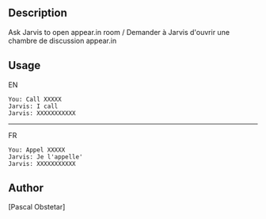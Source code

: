<!---
IMPORTANT
=========
This README.md is displayed in the WebStore as well as within Jarvis app
Please do not change the structure of this file
Fill-in Description, Usage & Author sections
Make sure to rename the [en] folder into the language code your plugin is written in (ex: fr, es, de, it...)
For multi-language plugin:
- clone the language directory and translate commands/functions.sh
- optionally write the Description / Usage sections in several languages
-->
## Description
Ask Jarvis to open appear.in room / Demander à Jarvis d'ouvrir une chambre de discussion appear.in

## Usage
EN

```
You: Call XXXXX
Jarvis: I call
Jarvis: XXXXXXXXXXX
```
------------------------------------------------------------------
FR

```
You: Appel XXXXX
Jarvis: Je l'appelle'
Jarvis: XXXXXXXXXXX
```

## Author
[Pascal Obstetar]
